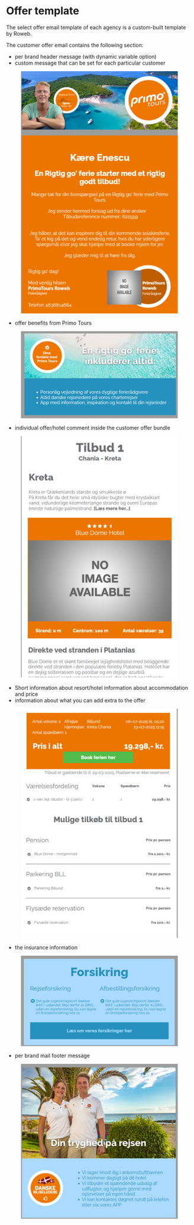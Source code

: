 # Offer template

The select offer email template of each agency is a custom-built template by Roweb.

The customer offer email contains the following section:&#x20;

* per brand header message (with dynamic variable option)&#x20;
* custom message that can be set for each particular customer&#x20;

<figure><img src="../.gitbook/assets/image (14) (1) (1) (1) (1) (1).png" alt=""><figcaption></figcaption></figure>

* offer benefits from Primo Tours&#x20;

<figure><img src="../.gitbook/assets/image (16) (1) (1) (1) (1).png" alt=""><figcaption></figcaption></figure>

* individual offer/hotel comment inside the customer offer bundle&#x20;

<figure><img src="../.gitbook/assets/image (17) (1) (1) (1) (1).png" alt=""><figcaption></figcaption></figure>

* Short information about resort/hotel information about accommodation and price&#x20;
* information about what you can add extra to the offer&#x20;

<figure><img src="../.gitbook/assets/image (18) (1) (1) (1) (1).png" alt=""><figcaption></figcaption></figure>

* the insurance information&#x20;

<figure><img src="../.gitbook/assets/image (19) (1) (1) (1) (1).png" alt=""><figcaption></figcaption></figure>

* per brand mail footer message

<figure><img src="../.gitbook/assets/image (21) (1) (1) (1).png" alt=""><figcaption></figcaption></figure>
